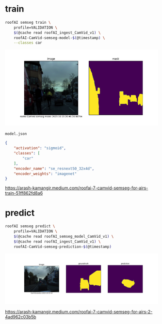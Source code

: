 # train

```bash
roofAI semseg train \
    profile=VALIDATION \
    $(@cache read roofAI_ingest_CamVid_v1) \
    roofAI-CamVid-semseg-model-$(@timestamp) \
    --classes car
```

![image](../../assets/augmented_dataset-00000.png)

`model.json`
```json
{
    "activation": "sigmoid",
    "classes": [
        "car"
    ],
    "encoder_name": "se_resnext50_32x4d",
    "encoder_weights": "imagenet"
}
```

https://arash-kamangir.medium.com/roofai-7-camvid-semseg-for-airs-train-51ff862fd8a6

# predict

```bash
roofAI semseg predict \
    profile=VALIDATION \
    $(@cache read roofAI_semseg_model_CamVid_v1) \
    $(@cache read roofAI_ingest_CamVid_v1) \
    roofAI-CamVid-semseg-prediction-$(@timestamp)
```

![image](../../assets/predict-00000.png)

https://arash-kamangir.medium.com/roofai-7-camvid-semseg-for-airs-2-4ad962c03b5b